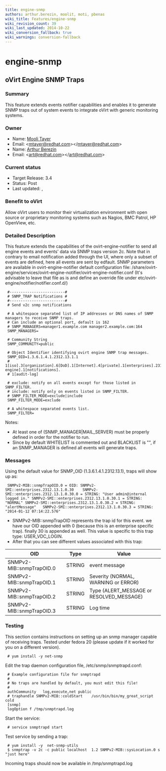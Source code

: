 ```yaml
---
title: engine-snmp
authors: arthur.berezin, moolit, moti, pbenas
wiki_title: Features/engine-snmp
wiki_revision_count: 39
wiki_last_updated: 2014-10-22
wiki_conversion_fallback: true
wiki_warnings: conversion-fallback
---
```


# engine-snmp

## oVirt Engine SNMP Traps

### Summary

This feature extends events notifier capabilities and enables it to generate SNMP traps out of system events to integrate oVirt with generic monitoring systems.

### Owner

*   Name: [Mooli Tayer](user:mtayer)
*   Email: <<mtayer@redhat.com>></<mtayer@redhat.com>>
*   Name: [Arthur Berezin](user:aberezin)
*   Email: <<art@redhat.com>></<art@redhat.com>>

### Current status

*   Target Release: 3.4
*   Status: Post
*   Last updated: ,

### Benefit to oVirt

Allow oVirt users to monitor their virtualization environment with open source or proprietary monitoring systems such as Nagios, BMC Patrol, HP OpenView, etc.

### Detailed Description

This feature extends the capabilities of the ovirt-engine-notifier to send all engine events and events' data via SNMP traps version 2c.
 Note that in contrary to email notification added through the UI, where only a subset of events are defined, here all events are sent by edfault.
 SNMP parameters are available in ovirt-engine-notifier default configuration file: /share/ovirt-engine/services/ovirt-engine-notifier/ovirt-engine-notifier.conf
 (It's advisable to leave that file as is and define an override file under etc/ovirt-engine/notifier/notifier.conf.d/)

     #-------------------------#
     # SNMP_TRAP Notifications #
     #-------------------------#
     # Send v2c snmp notifications

     # A whitespace separated list of IP addresses or DNS names of SNMP managers to receive SNMP traps.
     # Can include an optional port, default is 162
     # SNMP_MANAGERS=manager1.example.com manager2.example.com:164
     SNMP_MANAGERS=

     # Community String
     SNMP_COMMUNITY=public

     # Object Identifier identifying ovirt engine SNMP trap messages.
     SNMP_OID=1.3.6.1.4.1.2312.13.1.1
     # 1[iso].3[organization].6[DoD].1[Internet].4[private].1[enterprises].2312[redhat].13[ovirt-engine].1[notifications].
     # 1[audit-log]

     # exclude: notify on all events except for those listed in SNMP_FILTER.
     # include: notify only on events listed in SNMP_FILTER.
     # SNMP_FILTER_MODE=exclude|include
     SNMP_FILTER_MODE=exclude

     # A whitespace separated events list.
     SNMP_FILTER=

Notes:

*   At least one of (SNMP_MANAGER|MAIL_SERVER) must be properly defined in order for the notifier to run.
*   Since by default WHITELIST is commented out and BLACKLIST is "", if an SNMP_MANAGER is defined all events will generate traps.

### Messages

Using the default value for SNMP_OID (1.3.6.1.4.1.2312.13.1), traps will show up as:

     SNMPv2-MIB::snmpTrapOID.0 = OID: SNMPv2-SMI::enterprises.2312.13.1.0.30    SNMPv2-SMI::enterprises.2312.13.1.0.30.0 = STRING: "User admin@internal logged in." SNMPv2-SMI::enterprises.2312.13.1.0.30.1 = STRING: "NORMAL" SNMPv2-SMI::enterprises.2312.13.1.0.30.2 = STRING: "alertMessage"   SNMPv2-SMI::enterprises.2312.13.1.0.30.3 = STRING: "2014-01-12 07:14:22.576"

*   SNMPv2-MIB::snmpTrapOID represents the trap id for this event. we have our OID appended with 0 (because this is an enterprise specific trap). finally 30 is appended as well. This value is specific to this trap type: USER_VDC_LOGIN.
*   After that you can see different values associated with this trap:

| OID                       | Type   | Value                                      |
|---------------------------|--------|--------------------------------------------|
| SNMPv2-MIB::snmpTrapOID.0 | STRING | event message                              |
| SNMPv2-MIB::snmpTrapOID.1 | STRING | Severity (NORMAL, WARNING or ERROR)        |
| SNMPv2-MIB::snmpTrapOID.2 | STRING | Type (ALERT_MESSAGE or RESOLVED_MESSAGE) |
| SNMPv2-MIB::snmpTrapOID.3 | STRING | Log time                                   |

### Testing

This section contains instructions on setting up an snmp manager capable of receiving traps.
 Tested under fedora 20 (please update if it worked for you on a different version).

     # yum install -y net-snmp

Edit the trap daemon configuration file, /etc/snmp/snmptrapd.conf:

     # Example configuration file for snmptrapd
     #
     # No traps are handled by default, you must edit this file!
     #
     authCommunity   log,execute,net public
     # traphandle SNMPv2-MIB::coldStart    /usr/bin/bin/my_great_script cold
     [snmp]
     logOption f /tmp/snmptrapd.log

Start the service:

     # service snmptrapd start

Test service by sending a trap:

     # yum install -y  net-snmp-utils
     $ snmptrap -v 2c -c public localhost  1.2 SNMPv2-MIB::sysLocation.0 s "just here"

Incoming traps should now be available in /tmp/snmptrapd.log
